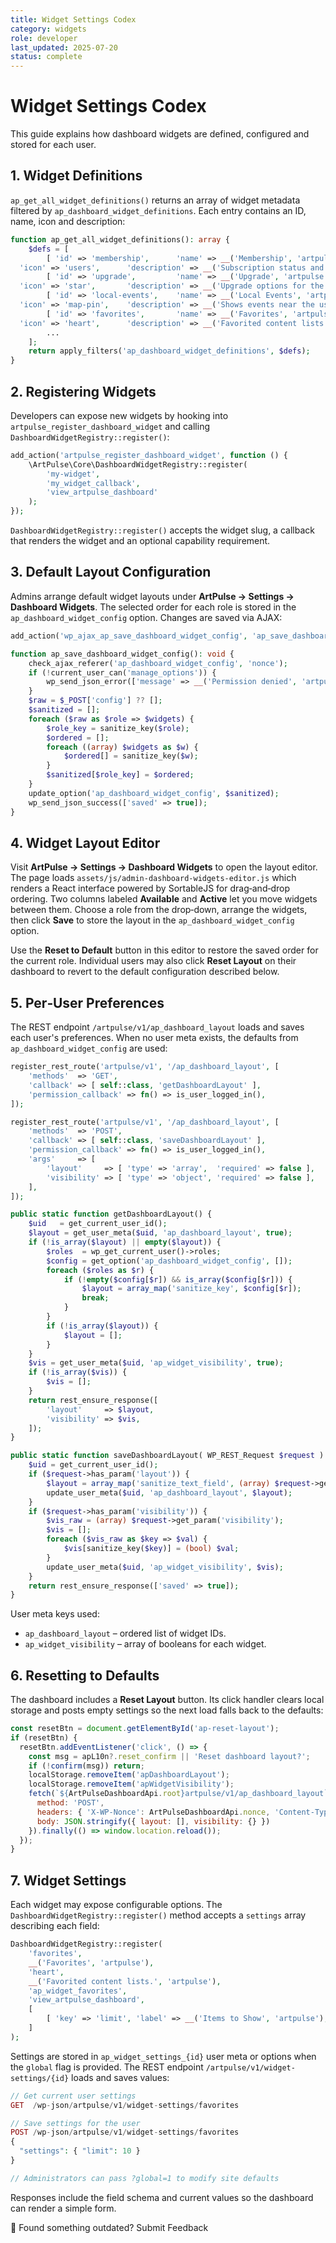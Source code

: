```yaml
---
title: Widget Settings Codex
category: widgets
role: developer
last_updated: 2025-07-20
status: complete
---
```


# Widget Settings Codex

This guide explains how dashboard widgets are defined, configured and stored for each user.

## 1. Widget Definitions

`ap_get_all_widget_definitions()` returns an array of widget metadata filtered by `ap_dashboard_widget_definitions`. Each entry contains an ID, name, icon and description:

```php
function ap_get_all_widget_definitions(): array {
    $defs = [
        [ 'id' => 'membership',      'name' => __('Membership', 'artpulse'),
  'icon' => 'users',      'description' => __('Subscription status and badges.', 'artpulse') ],
        [ 'id' => 'upgrade',         'name' => __('Upgrade', 'artpulse'),
  'icon' => 'star',       'description' => __('Upgrade options for the account.', 'artpulse') ],
        [ 'id' => 'local-events',    'name' => __('Local Events', 'artpulse'),
  'icon' => 'map-pin',    'description' => __('Shows events near the user.', 'artpulse') ],
        [ 'id' => 'favorites',       'name' => __('Favorites', 'artpulse'),
  'icon' => 'heart',      'description' => __('Favorited content lists.', 'artpulse') ],
        ...
    ];
    return apply_filters('ap_dashboard_widget_definitions', $defs);
}
```

## 2. Registering Widgets

Developers can expose new widgets by hooking into `artpulse_register_dashboard_widget` and calling `DashboardWidgetRegistry::register()`:

```php
add_action('artpulse_register_dashboard_widget', function () {
    \ArtPulse\Core\DashboardWidgetRegistry::register(
        'my-widget',
        'my_widget_callback',
        'view_artpulse_dashboard'
    );
});
```

`DashboardWidgetRegistry::register()` accepts the widget slug, a callback that renders the widget and an optional capability requirement.

## 3. Default Layout Configuration

Admins arrange default widget layouts under **ArtPulse → Settings → Dashboard Widgets**. The selected order for each role is stored in the `ap_dashboard_widget_config` option. Changes are saved via AJAX:

```php
add_action('wp_ajax_ap_save_dashboard_widget_config', 'ap_save_dashboard_widget_config');

function ap_save_dashboard_widget_config(): void {
    check_ajax_referer('ap_dashboard_widget_config', 'nonce');
    if (!current_user_can('manage_options')) {
        wp_send_json_error(['message' => __('Permission denied', 'artpulse')]);
    }
    $raw = $_POST['config'] ?? [];
    $sanitized = [];
    foreach ($raw as $role => $widgets) {
        $role_key = sanitize_key($role);
        $ordered = [];
        foreach ((array) $widgets as $w) {
            $ordered[] = sanitize_key($w);
        }
        $sanitized[$role_key] = $ordered;
    }
    update_option('ap_dashboard_widget_config', $sanitized);
    wp_send_json_success(['saved' => true]);
}
```

## 4. Widget Layout Editor

Visit **ArtPulse → Settings → Dashboard Widgets** to open the layout editor. The
page loads `assets/js/admin-dashboard-widgets-editor.js` which renders a React
interface powered by SortableJS for drag‑and‑drop ordering. Two columns labeled
**Available** and **Active** let you move widgets between them. Choose a role
from the drop‑down, arrange the widgets, then click **Save** to store the layout
in the `ap_dashboard_widget_config` option.

Use the **Reset to Default** button in this editor to restore the saved order for
the current role. Individual users may also click **Reset Layout** on their
dashboard to revert to the default configuration described below.

## 5. Per‑User Preferences

The REST endpoint `/artpulse/v1/ap_dashboard_layout` loads and saves each user's preferences. When no user meta exists, the defaults from `ap_dashboard_widget_config` are used:

```php
register_rest_route('artpulse/v1', '/ap_dashboard_layout', [
    'methods'  => 'GET',
    'callback' => [ self::class, 'getDashboardLayout' ],
    'permission_callback' => fn() => is_user_logged_in(),
]);

register_rest_route('artpulse/v1', '/ap_dashboard_layout', [
    'methods'  => 'POST',
    'callback' => [ self::class, 'saveDashboardLayout' ],
    'permission_callback' => fn() => is_user_logged_in(),
    'args'     => [
        'layout'     => [ 'type' => 'array',  'required' => false ],
        'visibility' => [ 'type' => 'object', 'required' => false ],
    ],
]);

public static function getDashboardLayout() {
    $uid   = get_current_user_id();
    $layout = get_user_meta($uid, 'ap_dashboard_layout', true);
    if (!is_array($layout) || empty($layout)) {
        $roles  = wp_get_current_user()->roles;
        $config = get_option('ap_dashboard_widget_config', []);
        foreach ($roles as $r) {
            if (!empty($config[$r]) && is_array($config[$r])) {
                $layout = array_map('sanitize_key', $config[$r]);
                break;
            }
        }
        if (!is_array($layout)) {
            $layout = [];
        }
    }
    $vis = get_user_meta($uid, 'ap_widget_visibility', true);
    if (!is_array($vis)) {
        $vis = [];
    }
    return rest_ensure_response([
        'layout'     => $layout,
        'visibility' => $vis,
    ]);
}

public static function saveDashboardLayout( WP_REST_Request $request ) {
    $uid = get_current_user_id();
    if ($request->has_param('layout')) {
        $layout = array_map('sanitize_text_field', (array) $request->get_param('layout'));
        update_user_meta($uid, 'ap_dashboard_layout', $layout);
    }
    if ($request->has_param('visibility')) {
        $vis_raw = (array) $request->get_param('visibility');
        $vis = [];
        foreach ($vis_raw as $key => $val) {
            $vis[sanitize_key($key)] = (bool) $val;
        }
        update_user_meta($uid, 'ap_widget_visibility', $vis);
    }
    return rest_ensure_response(['saved' => true]);
}
```

User meta keys used:

- `ap_dashboard_layout` – ordered list of widget IDs.
- `ap_widget_visibility` – array of booleans for each widget.

## 6. Resetting to Defaults

The dashboard includes a **Reset Layout** button. Its click handler clears local storage and posts empty settings so the next load falls back to the defaults:

```javascript
const resetBtn = document.getElementById('ap-reset-layout');
if (resetBtn) {
  resetBtn.addEventListener('click', () => {
    const msg = apL10n?.reset_confirm || 'Reset dashboard layout?';
    if (!confirm(msg)) return;
    localStorage.removeItem('apDashboardLayout');
    localStorage.removeItem('apWidgetVisibility');
    fetch(`${ArtPulseDashboardApi.root}artpulse/v1/ap_dashboard_layout`, {
      method: 'POST',
      headers: { 'X-WP-Nonce': ArtPulseDashboardApi.nonce, 'Content-Type': 'application/json' },
      body: JSON.stringify({ layout: [], visibility: {} })
    }).finally(() => window.location.reload());
  });
}
```

## 7. Widget Settings

Each widget may expose configurable options. The `DashboardWidgetRegistry::register()`
method accepts a `settings` array describing each field:

```php
DashboardWidgetRegistry::register(
    'favorites',
    __('Favorites', 'artpulse'),
    'heart',
    __('Favorited content lists.', 'artpulse'),
    'ap_widget_favorites',
    'view_artpulse_dashboard',
    [
        [ 'key' => 'limit', 'label' => __('Items to Show', 'artpulse'), 'type' => 'number', 'default' => 5 ]
    ]
);
```

Settings are stored in `ap_widget_settings_{id}` user meta or options when the
`global` flag is provided. The REST endpoint `/artpulse/v1/widget-settings/{id}`
loads and saves values:

```php
// Get current user settings
GET  /wp-json/artpulse/v1/widget-settings/favorites

// Save settings for the user
POST /wp-json/artpulse/v1/widget-settings/favorites
{
  "settings": { "limit": 10 }
}

// Administrators can pass ?global=1 to modify site defaults
```

Responses include the field schema and current values so the dashboard can
render a simple form.

💬 Found something outdated? Submit Feedback
